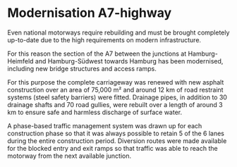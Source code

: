 # Modernisation A7-highway

Even national motorways require rebuilding and must be brought 
completely up-to-date due to the high requirements on modern 
infrastructure.

For this reason the section of the A7 between the junctions at 
Hamburg-Heimfeld and Hamburg-Südwest towards Hamburg has been 
modernised, including new bridge structures and access ramps.

For this purpose the complete carriageway was renewed with new 
asphalt construction over an area of 75,000 m² and around 12 km of road 
restraint systems (steel safety barriers) were fitted. Drainage pipes, 
in addition to 30 drainage shafts and 70 road gullies, were rebuilt over
a length of around 3 km to ensure safe and harmless discharge of 
surface water.

A phase-based traffic management system was drawn up for each 
construction phase so that it was always possible to retain 5 of the 6 
lanes during the entire construction period. Diversion routes were made 
available for the blocked entry and exit ramps so that traffic was able 
to reach the motorway from the next available junction.